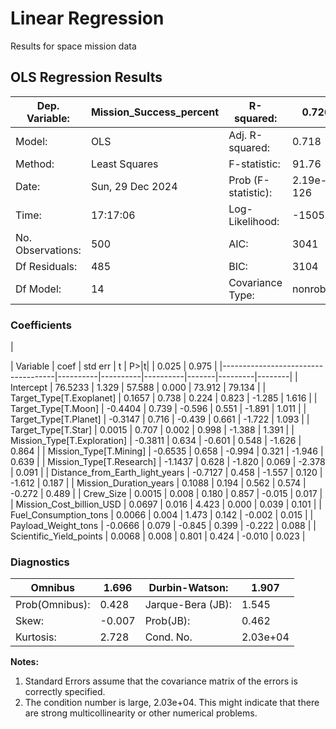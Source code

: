# Linear Regression
Results for space mission data
 
## OLS Regression Results

| Dep. Variable:                  | Mission_Success_percent  | R-squared:                | 0.726 |
|----------------------------------|--------------------------|---------------------------|-------|
| Model:                           | OLS                      | Adj. R-squared:           | 0.718 |
| Method:                          | Least Squares            | F-statistic:              | 91.76 |
| Date:                            | Sun, 29 Dec 2024         | Prob (F-statistic):       | 2.19e-126 |
| Time:                            | 17:17:06                 | Log-Likelihood:           | -1505.3 |
| No. Observations:                | 500                      | AIC:                      | 3041  |
| Df Residuals:                    | 485                      | BIC:                      | 3104  |
| Df Model:                        | 14                       | Covariance Type:          | nonrobust |




### Coefficients

|

| Variable                           | coef     | std err  | t        | P>|t| |  0.025  |  0.975 |
|------------------------------------|----------|----------|----------|-------|---------|--------|
| Intercept                          | 76.5233  | 1.329    | 57.588   | 0.000 | 73.912  | 79.134 |
| Target_Type[T.Exoplanet]           | 0.1657   | 0.738    | 0.224    | 0.823 | -1.285  | 1.616  |
| Target_Type[T.Moon]                | -0.4404  | 0.739    | -0.596   | 0.551 | -1.891  | 1.011  |
| Target_Type[T.Planet]              | -0.3147  | 0.716    | -0.439   | 0.661 | -1.722  | 1.093  |
| Target_Type[T.Star]                | 0.0015   | 0.707    | 0.002    | 0.998 | -1.388  | 1.391  |
| Mission_Type[T.Exploration]        | -0.3811  | 0.634    | -0.601   | 0.548 | -1.626  | 0.864  |
| Mission_Type[T.Mining]             | -0.6535  | 0.658    | -0.994   | 0.321 | -1.946  | 0.639  |
| Mission_Type[T.Research]           | -1.1437  | 0.628    | -1.820   | 0.069 | -2.378  | 0.091  |
| Distance_from_Earth_light_years    | -0.7127  | 0.458    | -1.557   | 0.120 | -1.612  | 0.187  |
| Mission_Duration_years             | 0.1088   | 0.194    | 0.562    | 0.574 | -0.272  | 0.489  |
| Crew_Size                          | 0.0015   | 0.008    | 0.180    | 0.857 | -0.015  | 0.017  |
| Mission_Cost_billion_USD           | 0.0697   | 0.016    | 4.423    | 0.000 | 0.039   | 0.101  |
| Fuel_Consumption_tons              | 0.0066   | 0.004    | 1.473    | 0.142 | -0.002  | 0.015  |
| Payload_Weight_tons                | -0.0666  | 0.079    | -0.845   | 0.399 | -0.222  | 0.088  |
| Scientific_Yield_points            | 0.0068   | 0.008    | 0.801    | 0.424 | -0.010  | 0.023  |


### Diagnostics

| Omnibus                         | 1.696 | Durbin-Watson:   | 1.907 |
|----------------------------------|-------|------------------|-------|
| Prob(Omnibus):                  | 0.428 | Jarque-Bera (JB): | 1.545 |
| Skew:                           | -0.007| Prob(JB):         | 0.462 |
| Kurtosis:                       | 2.728 | Cond. No.         | 2.03e+04 |

**Notes:**
1. Standard Errors assume that the covariance matrix of the errors is correctly specified.
2. The condition number is large, 2.03e+04. This might indicate that there are strong multicollinearity or other numerical problems.

